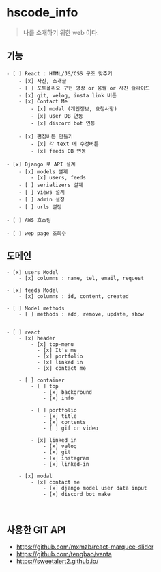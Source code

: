 # hscode_info

> 나를 소개하기 위한 web 이다.

## 기능

    - [ ] React : HTML/JS/CSS 구조 맞추기
        - [x] 사진, 소개글
        - [ ] 포토폴리오 구현 영상 or 움짤 or 사진 슬라이드
        - [x] git, velog, insta link 버튼
        - [x] Contact Me
            - [x] modal (개인정보, 요청사항)
            - [x] user DB 연동
            - [x] discord bot 연동

        - [x] 편집버튼 만들기
            - [x] 각 text 에 수정버튼
            - [x] feeds DB 연동

    - [x] Django 로 API 설계
        - [x] models 설계
            - [x] users, feeds
        - [ ] serializers 설계
        - [ ] views 설계
        - [ ] admin 설정
        - [ ] urls 설정

    - [ ] AWS 호스팅

    - [ ] wep page 조회수

## 도메인

    - [x] users Model
        - [x] columns : name, tel, email, request

    - [x] feeds Model
        - [x] columns : id, content, created

    - [ ] Model methods
        - [ ] methods : add, remove, update, show


    - [ ] react
        - [x] header
            - [x] top-menu
              - [x] It's me
              - [x] portfolio
              - [x] linked in
              - [x] contact me

        - [ ] container
            - [ ] top
                - [x] background
                - [x] info

            - [ ] portfolio
                - [x] title
                - [x] contents
                - [ ] gif or video

            - [x] linked in
                - [x] velog
                - [x] git
                - [x] instagram
                - [x] linked-in

        - [x] modal
            - [x] contact me
                - [x] django model user data input
                - [x] discord bot make

<br>

## 사용한 GIT API

- https://github.com/mxmzb/react-marquee-slider
- https://github.com/tengbao/vanta
- https://sweetalert2.github.io/
